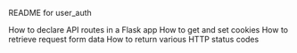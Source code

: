 README for user_auth

How to declare API routes in a Flask app
How to get and set cookies
How to retrieve request form data
How to return various HTTP status codes
